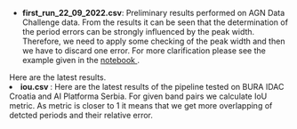 <ul>
<li> 
 
<b> first_run_22_09_2022.csv</b>: Preliminary results performed on AGN Data Challenge data. From the results it can be seen that the determination of the period errors can be strongly influenced by the peak width. Therefore, we need to apply some checking of the peak width and then we have to discard one error. For more clarification please see the example given in the <a href="https://github.com/LSST-sersag/periodicities/blob/main/agc_dc_results/AGN_DC_example.ipynb"> notebook </a>.
</li>
</ul>
Here are the latest results.
<li>
<b> iou.csv </b>: Here are the latest results of the pipeline tested on BURA IDAC Croatia and AI Platforma Serbia. For given band pairs we calculate IoU metric. As metric is closer to 1 it means that we get more overlapping of detcted periods and their relative error.
 </li>
  </ul>
